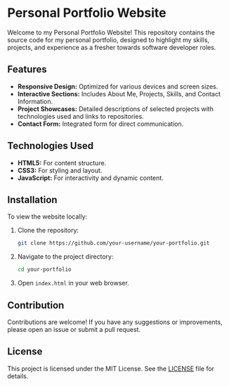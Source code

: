 # Personal Portfolio Website

Welcome to my Personal Portfolio Website! This repository contains the source code for my personal portfolio, designed to highlight my skills, projects, and experience as a fresher towards software developer roles.

## Features

- **Responsive Design:** Optimized for various devices and screen sizes.
- **Interactive Sections:** Includes About Me, Projects, Skills, and Contact Information.
- **Project Showcases:** Detailed descriptions of selected projects with technologies used and links to repositories.
- **Contact Form:** Integrated form for direct communication.

## Technologies Used

- **HTML5:** For content structure.
- **CSS3:** For styling and layout.
- **JavaScript:** For interactivity and dynamic content.

## Installation

To view the website locally:

1. Clone the repository:
   ```bash
   git clone https://github.com/your-username/your-portfolio.git
2. Navigate to the project directory:
   ```bash
   cd your-portfolio
3. Open `index.html` in your web browser.

## Contribution
Contributions are welcome! If you have any suggestions or improvements, please open an issue or submit a pull request.

## License
This project is licensed under the MIT License. See the [LICENSE](LICENCE) file for details.
